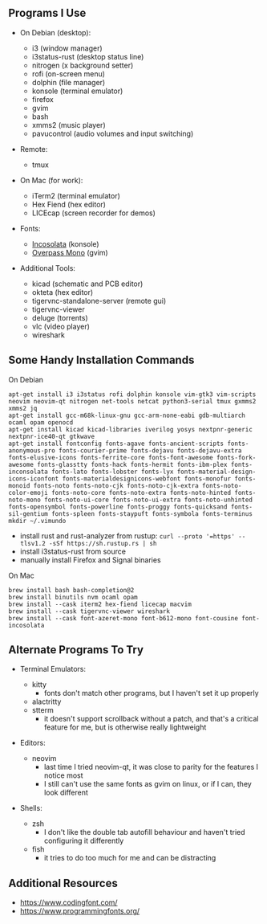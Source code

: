 
Programs I Use
--------------

* On Debian (desktop):
    - i3 (window manager)
    - i3status-rust (desktop status line)
    - nitrogen (x background setter)
    - rofi (on-screen menu)
    - dolphin (file manager)
    - konsole (terminal emulator)
    - firefox
    - gvim
    - bash
    - xmms2 (music player)
    - pavucontrol (audio volumes and input switching)

* Remote:
    - tmux

* On Mac (for work):
    - iTerm2 (terminal emulator)
    - Hex Fiend (hex editor)
    - LICEcap (screen recorder for demos)

* Fonts:
    - [Incosolata](https://fonts.google.com/specimen/Inconsolata) (konsole)
    - [Overpass Mono](https://fonts.google.com/specimen/Overpass+Mono) (gvim)

* Additional Tools:
    - kicad (schematic and PCB editor)
    - okteta (hex editor)
    - tigervnc-standalone-server (remote gui)
    - tigervnc-viewer
    - deluge (torrents)
    - vlc (video player)
    - wireshark


Some Handy Installation Commands
--------------------------------

On Debian
```
apt-get install i3 i3status rofi dolphin konsole vim-gtk3 vim-scripts neovim neovim-qt nitrogen net-tools netcat python3-serial tmux gxmms2 xmms2 jq
apt-get install gcc-m68k-linux-gnu gcc-arm-none-eabi gdb-multiarch ocaml opam openocd
apt-get install kicad kicad-libraries iverilog yosys nextpnr-generic nextpnr-ice40-qt gtkwave
apt-get install fontconfig fonts-agave fonts-ancient-scripts fonts-anonymous-pro fonts-courier-prime fonts-dejavu fonts-dejavu-extra fonts-elusive-icons fonts-ferrite-core fonts-font-awesome fonts-fork-awesome fonts-glasstty fonts-hack fonts-hermit fonts-ibm-plex fonts-inconsolata fonts-lato fonts-lobster fonts-lyx fonts-material-design-icons-iconfont fonts-materialdesignicons-webfont fonts-monofur fonts-monoid fonts-noto fonts-noto-cjk fonts-noto-cjk-extra fonts-noto-color-emoji fonts-noto-core fonts-noto-extra fonts-noto-hinted fonts-noto-mono fonts-noto-ui-core fonts-noto-ui-extra fonts-noto-unhinted fonts-opensymbol fonts-powerline fonts-proggy fonts-quicksand fonts-sil-gentium fonts-spleen fonts-staypuft fonts-symbola fonts-terminus
mkdir ~/.vimundo
```
- install rust and rust-analyzer from rustup: `curl --proto '=https' --tlsv1.2 -sSf https://sh.rustup.rs | sh`
- install i3status-rust from source
- manually install Firefox and Signal binaries

On Mac
```
brew install bash bash-completion@2
brew install binutils nvm ocaml opam
brew install --cask iterm2 hex-fiend licecap macvim
brew install --cask tigervnc-viewer wireshark
brew install --cask font-azeret-mono font-b612-mono font-cousine font-incosolata
```


Alternate Programs To Try
-------------------------

* Terminal Emulators:
    - kitty
        * fonts don't match other programs, but I haven't set it up properly
    - alactritty
    - stterm
        * it doesn't support scrollback without a patch, and that's a critical feature for me, but is otherwise really lightweight

* Editors:
    - neovim
        * last time I tried neovim-qt, it was close to parity for the features I notice most
        * I still can't use the same fonts as gvim on linux, or if I can, they look different

* Shells:
    - zsh
        * I don't like the double tab autofill behaviour and haven't tried configuring it differently
    - fish
        * it tries to do too much for me and can be distracting


Additional Resources
--------------------

- https://www.codingfont.com/
- https://www.programmingfonts.org/

